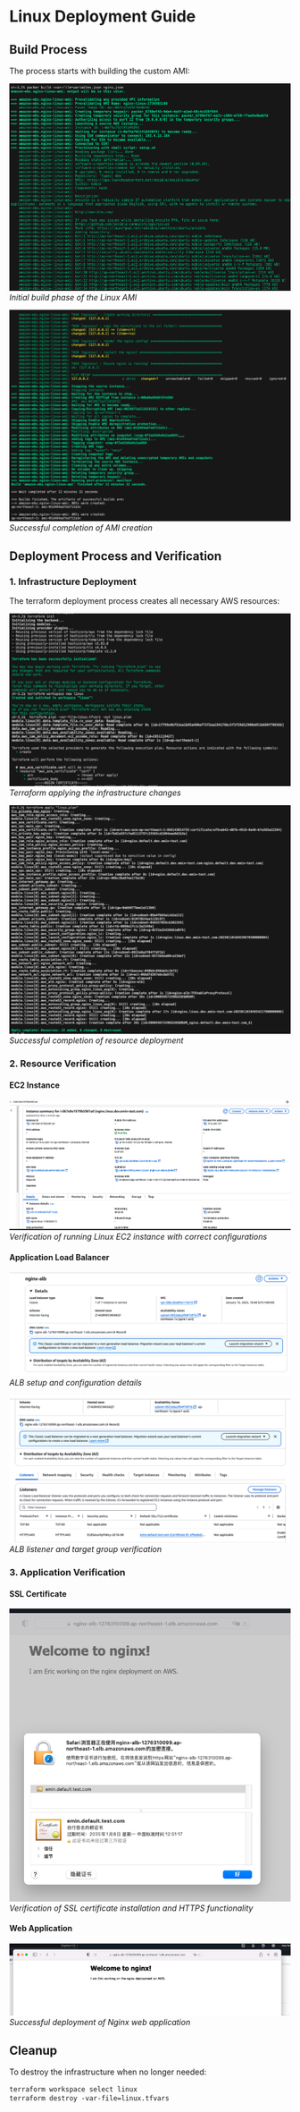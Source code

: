 # Linux Deployment Guide

## Build Process

The process starts with building the custom AMI:

![Build Process](linux/build1.png)
_Initial build phase of the Linux AMI_

![Build Complete](linux/build2.png)
_Successful completion of AMI creation_

## Deployment Process and Verification

### 1. Infrastructure Deployment

The terraform deployment process creates all necessary AWS resources:

![Deployment Process](linux/deployment-run.png)
_Terraform applying the infrastructure changes_

![Deployment Complete](linux/deployment-done.png)
_Successful completion of resource deployment_

### 2. Resource Verification

#### EC2 Instance

![EC2 Dashboard](linux/ec2.png)
_Verification of running Linux EC2 instance with correct configurations_

#### Application Load Balancer

![ALB Configuration 1](linux/alb1.png)
_ALB setup and configuration details_

![ALB Configuration 2](linux/alb2.png)
_ALB listener and target group verification_

### 3. Application Verification

#### SSL Certificate

![SSL Certificate](linux/web-cert.png)
_Verification of SSL certificate installation and HTTPS functionality_

#### Web Application

![Web Application](linux/web.png)
_Successful deployment of Nginx web application_

## Cleanup

To destroy the infrastructure when no longer needed:

```shell
terraform workspace select linux
terraform destroy -var-file=linux.tfvars
```
